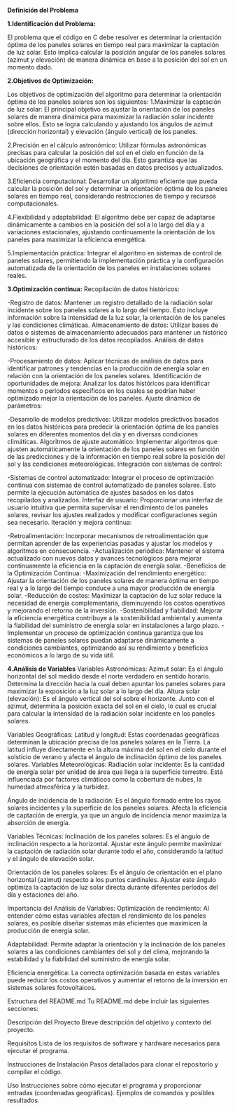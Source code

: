 **Definición del Problema**

**1.Identificación del Problema:**

El problema que el código en C debe resolver es determinar la orientación óptima de los paneles solares en tiempo real para maximizar la captación de luz solar. 
Esto implica calcular la posición angular de los paneles solares (azimut y elevación) de manera dinámica en base a la posición del sol en un momento dado.

**2.Objetivos de Optimización:** 

Los objetivos de optimización del algoritmo para determinar la orientación óptima de los paneles solares son los siguientes:
1.Maximizar la captación de luz solar: El principal objetivo es ajustar la orientación de los paneles solares de manera dinámica para maximizar la radiación solar incidente sobre ellos. Esto se logra calculando y ajustando los ángulos de azimut (dirección horizontal) y elevación (ángulo vertical) de los paneles.

2.Precisión en el cálculo astronómico: Utilizar fórmulas astronómicas precisas para calcular la posición del sol en el cielo en función de la ubicación geográfica y el momento del día. Esto garantiza que las decisiones de orientación estén basadas en datos precisos y actualizados.

3.Eficiencia computacional: Desarrollar un algoritmo eficiente que pueda calcular la posición del sol y determinar la orientación óptima de los paneles solares en tiempo real, considerando restricciones de tiempo y recursos computacionales.

4.Flexibilidad y adaptabilidad: El algoritmo debe ser capaz de adaptarse dinámicamente a cambios en la posición del sol a lo largo del día y a variaciones estacionales, ajustando continuamente la orientación de los paneles para maximizar la eficiencia energética.

5.Implementación práctica: Integrar el algoritmo en sistemas de control de paneles solares, permitiendo la implementación práctica y la configuración automatizada de la orientación de los paneles en instalaciones solares reales.

**3.Optimización continua:** 
Recopilación de datos históricos:

-Registro de datos: Mantener un registro detallado de la radiación solar incidente sobre los paneles solares a lo largo del tiempo. Esto incluye información sobre la intensidad de la luz solar, la orientación de los paneles y las condiciones climáticas.
Almacenamiento de datos: Utilizar bases de datos o sistemas de almacenamiento adecuados para mantener un histórico accesible y estructurado de los datos recopilados.
Análisis de datos históricos:

-Procesamiento de datos: Aplicar técnicas de análisis de datos para identificar patrones y tendencias en la producción de energía solar en relación con la orientación de los paneles solares.
Identificación de oportunidades de mejora: Analizar los datos históricos para identificar momentos o períodos específicos en los cuales se podrían haber optimizado mejor la orientación de los paneles.
Ajuste dinámico de parámetros:

-Desarrollo de modelos predictivos: Utilizar modelos predictivos basados en los datos históricos para predecir la orientación óptima de los paneles solares en diferentes momentos del día y en diversas condiciones climáticas.
Algoritmos de ajuste automático: Implementar algoritmos que ajusten automáticamente la orientación de los paneles solares en función de las predicciones y de la información en tiempo real sobre la posición del sol y las condiciones meteorológicas.
Integración con sistemas de control:

-Sistemas de control automatizado: Integrar el proceso de optimización continua con sistemas de control automatizado de paneles solares. Esto permite la ejecución automática de ajustes basados en los datos recopilados y analizados.
Interfaz de usuario: Proporcionar una interfaz de usuario intuitiva que permita supervisar el rendimiento de los paneles solares, revisar los ajustes realizados y modificar configuraciones según sea necesario.
Iteración y mejora continua:

-Retroalimentación: Incorporar mecanismos de retroalimentación que permitan aprender de las experiencias pasadas y ajustar los modelos y algoritmos en consecuencia.
-Actualización periódica: Mantener el sistema actualizado con nuevos datos y avances tecnológicos para mejorar continuamente la eficiencia en la captación de energía solar.
-Beneficios de la Optimización Continua:
-Maximización del rendimiento energético: Ajustar la orientación de los paneles solares de manera óptima en tiempo real y a lo largo del tiempo conduce a una mayor producción de energía solar.
-Reducción de costos: Maximizar la captación de luz solar reduce la necesidad de energía complementaria, disminuyendo los costos operativos y mejorando el retorno de la inversión.
-Sostenibilidad y fiabilidad: Mejorar la eficiencia energética contribuye a la sostenibilidad ambiental y aumenta la fiabilidad del suministro de energía solar en instalaciones a largo plazo.
-Implementar un proceso de optimización continua garantiza que los sistemas de paneles solares puedan adaptarse dinámicamente a condiciones cambiantes, optimizando así su rendimiento y beneficios económicos a lo largo de su vida útil.

**4.Análisis de Variables**
Variables Astronómicas:
Azimut solar: Es el ángulo horizontal del sol medido desde el norte verdadero en sentido horario. Determina la dirección hacia la cual deben apuntar los paneles solares para maximizar la exposición a la luz solar a lo largo del día.
Altura solar (elevación): Es el ángulo vertical del sol sobre el horizonte. Junto con el azimut, determina la posición exacta del sol en el cielo, lo cual es crucial para calcular la intensidad de la radiación solar incidente en los paneles solares.

Variables Geográficas:
Latitud y longitud: Estas coordenadas geográficas determinan la ubicación precisa de los paneles solares en la Tierra. La latitud influye directamente en la altura máxima del sol en el cielo durante el solsticio de verano y afecta el ángulo de inclinación óptimo de los paneles solares.
Variables Meteorológicas:
Radiación solar incidente: Es la cantidad de energía solar por unidad de área que llega a la superficie terrestre. Está influenciada por factores climáticos como la cobertura de nubes, la humedad atmosférica y la turbidez.

Ángulo de incidencia de la radiación: Es el ángulo formado entre los rayos solares incidentes y la superficie de los paneles solares. Afecta la eficiencia de captación de energía, ya que un ángulo de incidencia menor maximiza la absorción de energía.

Variables Técnicas:
Inclinación de los paneles solares: Es el ángulo de inclinación respecto a la horizontal. Ajustar este ángulo permite maximizar la captación de radiación solar durante todo el año, considerando la latitud y el ángulo de elevación solar.

Orientación de los paneles solares: Es el ángulo de orientación en el plano horizontal (azimut) respecto a los puntos cardinales. Ajustar este ángulo optimiza la captación de luz solar directa durante diferentes períodos del día y estaciones del año.

Importancia del Análisis de Variables:
Optimización de rendimiento: Al entender cómo estas variables afectan el rendimiento de los paneles solares, es posible diseñar sistemas más eficientes que maximicen la producción de energía solar.

Adaptabilidad: Permite adaptar la orientación y la inclinación de los paneles solares a las condiciones cambiantes del sol y del clima, mejorando la estabilidad y la fiabilidad del suministro de energía solar.

Eficiencia energética: La correcta optimización basada en estas variables puede reducir los costos operativos y aumentar el retorno de la inversión en sistemas solares fotovoltaicos.

Estructura del README.md
Tu README.md debe incluir las siguientes secciones:

Descripción del Proyecto
Breve descripción del objetivo y contexto del proyecto.

Requisitos
Lista de los requisitos de software y hardware necesarios para ejecutar el programa.

Instrucciones de Instalación
Pasos detallados para clonar el repositorio y compilar el código.

Uso
Instrucciones sobre cómo ejecutar el programa y proporcionar entradas (coordenadas geográficas). Ejemplos de comandos y posibles resultados.
